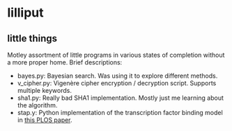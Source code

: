 # lilliput
## little things

Motley assortment of little programs in various states of completion without a more proper home. Brief descriptions:

* bayes.py: Bayesian search. Was using it to explore different methods.
* v_cipher.py: Vigenère cipher encryption / decryption script. Supports multiple keywords.
* sha1.py: Really bad SHA1 implementation. Mostly just me learning about the algorithm.
* stap.y: Python implementation of the transcription factor binding model in [this PLOS paper](http://www.plosone.org/article/info%3Adoi%2F10.1371%2Fjournal.pone.0008155).
